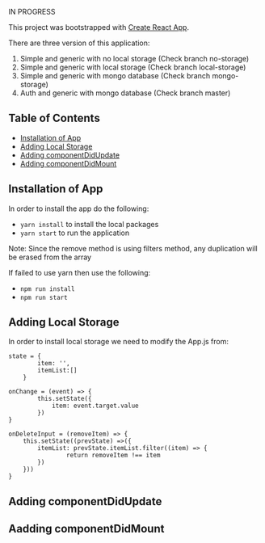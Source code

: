 IN PROGRESS

This project was bootstrapped with [Create React App](https://github.com/facebookincubator/create-react-app).

There are three version of this application:
1. Simple and generic with no local storage (Check branch no-storage)
2. Simple and generic with local storage (Check branch local-storage)
3. Simple and generic with mongo database (Check branch mongo-storage)
4. Auth and generic with mongo database (Check branch master)

## Table of Contents
- [Installation of App](#installation-of-app)
- [Adding Local Storage](#adding-local-storage)
- [Adding componentDidUpdate](#adding-componentDidUpdate)
- [Adding componentDidMount](#adding-componentDidMount)

## Installation of App

In order to install the app do the following:

* `yarn install` to install the local packages
* `yarn start` to run the application

Note: Since the remove method is using filters method, any duplication will be erased from the array

If failed to use yarn then use the following:

* `npm run install`
* `npm run start`

## Adding Local Storage

In order to install local storage we need to modify the App.js from:

~~~~
state = {
        item: '',
        itemList:[]
    }

onChange = (event) => {
        this.setState({
            item: event.target.value
        })
}

onDeleteInput = (removeItem) => {
    this.setState((prevState) =>({
        itemList: prevState.itemList.filter((item) => {
                return removeItem !== item
        })
    })) 
}
~~~~

## Adding componentDidUpdate

## Aadding componentDidMount